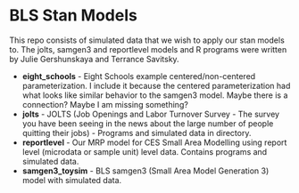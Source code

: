 # BLS Stan Models

This repo consists of simulated data that we wish to apply our stan  models to. The jolts, samgen3 and reportlevel models and R programs were written by Julie Gershunskaya and Terrance Savitsky.

* **eight_schools** - Eight Schools example centered/non-centered parameterization. I include it because the centered parameterization had what looks like similar behavior to the samgen3 model. Maybe there is a connection? Maybe I am missing something? 
* **jolts** - JOLTS (Job Openings and Labor Turnover Survey - The survey you have been seeing in the news about the large number of people quitting their jobs) - Programs and simulated data in directory. 
* **reportlevel** - Our MRP model for CES Small Area Modelling using report level (microdata or sample unit) level data. Contains programs and simulated data.
* **samgen3_toysim** - BLS samgen3 (Small Area Model Generation 3) model with simulated data.
